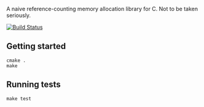 A naive reference-counting memory allocation library for C. Not to be taken seriously.

[![Build Status](https://travis-ci.org/leeavital/gc.svg?branch=master)](https://travis-ci.org/leeavital/gc)

Getting started
---------------

```
cmake .
make
```

Running tests
-------------

```
make test
```
